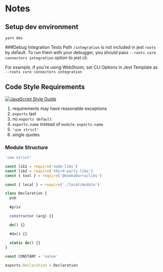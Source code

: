 # Notes

## Setup dev environment
`yarn dev`

###Debug Integration Tests
Path `/integration` is not included in jest `roots` by default. To run them with your debugger, 
you should pass `--roots core connectors integration` option to jest cli. 

For example, if you're using WebStorm, set CLI Options in Jest Template as `--roots core connectors integration`

## Code Style Requirements
[![JavaScript Style Guide](https://img.shields.io/badge/code_style-standard-brightgreen.svg)](https://standardjs.com)
1. requirements may have reasonable exceptions
2. `exports` last
3. no `exports default`
4. `exports.name` instead of `module.exports.name`
5. `'use strict'`
6. single quotes

### Module Structure
```javascript
'use strict'

const lib1 = require('node-libs')
const lib2 = require('third-party-libs')
const { tool } = require('@kookaburra/libs')

const { local } = require('./local/module')

class Declaration {
  pub
  
  #priv

  constructor (arg) {}

  do() {}

  #do() {}
  
  static do() {}
}

const CONSTANT = 'value'

exports.Declaration = Declaration
```

